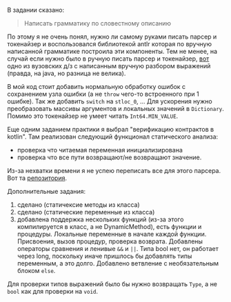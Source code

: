 В задании сказано:

> Написать грамматику по словестному описанию

По этому я не очень понял, нужно ли самому руками писать парсер и токенайзер и воспользовался библиотекой antlr которая по вручную написанной грамматике построила эти компоненты. Тем не менее, на случай если нужно было в ручную писать парсер и токенайзер, [вот]() одно из вузовских д/з с написанным вручную разбором выражений (правда, на java, но разница не велика).

В мой код стоит добавить нормальную обработку ошибок с сохранением узла ошибки (а не `throw` чего-то встроенного при 1 ошибке). Так же добавить `switch` на `stloc_0`, ... Для ускорения нужно преобразовать массивы аргументов и локальных значений в `Dictionary`. Помимо это токенайзер не умеет читать `Int64.MIN_VALUE`.

Еще одним заданием практики я выбрал "верификацию контрактов в kotlin". Там реализован следующий функционал статического анализа:

* проверка что читаемая переменная инициализирована
* проверка что все пути возвращают/не возвращают значение.

Из-за нехватки времени я не успею переписать все для этого парсера. Вот та [репозитория](https://gitlab.com/kirilll.prokopenko/contracts-verification-task-solution/-/tree/master).

Дополнительные задания:

1. сделано (статичексие методы из класса)
2.  сделано (статические переменные из класса)
3.  добавлена поддержка нескольких функций (из-за этого компилируется в класс, а не DynamicMethod), есть функции и процедуры. Локальные переменные в начале каждой функции. Присвоения, вызов процедур, проверка возврата. Добавлены операторы сравнения и ленивые `&&` и `||`. Типа bool нет, он работает через long, поскольку иначе пришлось бы добавлять типы переменным, а это долго. Добавлено ветвление с необязательным блоком `else`.

Для проверки типов выражений было бы нужно возвращать `Type`, а не `bool` как для проверки на `void`.